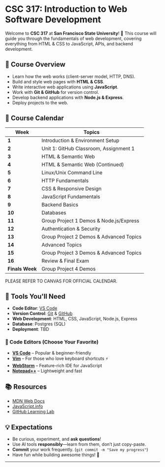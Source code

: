 # CSC 317: Introduction to Web Software Development

Welcome to **CSC 317** at **San Francisco State University**! 🎉 This course will guide you through the fundamentals of web development, covering everything from HTML & CSS to JavaScript, APIs, and backend development.

## 📌 Course Overview
- Learn how the web works (client-server model, HTTP, DNS).
- Build and style web pages with **HTML & CSS**.
- Write interactive web applications using **JavaScript**.
- Work with **Git & GitHub** for version control.
- Develop backend applications with **Node.js & Express**.
- Deploy projects to the web.

## 📆 Course Calendar

| Week | Topics |
|------|--------|
| **1** | Introduction & Environment Setup | 
| **2** | Unit 1: GitHub Classroom, Assignment 1 |
| **3** | HTML & Semantic Web |
| **4** | HTML & Semantic Web (Continued) |
| **5** | Linux/Unix Command Line |
| **6** | HTTP Fundamentals |
| **7** | CSS & Responsive Design |
| **8** | JavaScript Fundamentals |
| **9** | Backend Basics | |
| **10** | Databases | 
| **11** | Group Project 1 Demos & Node.js/Express | 
| **12** | Authentication & Security | | |
| **13** | Group Project 2 Demos & Advanced Topics | 
| **14** | Advanced Topics | | |
| **15** | Group Project 3 Demos & Advanced Topics | 
| **16** | Review & Final Exam | 
| **Finals Week** | Group Project 4 Demos | 

PLEASE REFER TO CANVAS FOR OFFICIAL CALENDAR.

## 🚀 Tools You'll Need
- **Code Editor**: [VS Code](https://code.visualstudio.com/)
- **Version Control**: [Git](https://git-scm.com/) & [GitHub](https://github.com/)
- **Web Development**: HTML, CSS, JavaScript, Node.js, Express
- **Database**: Postgres (SQL)
- **Deployment**: TBD

### **📝 Code Editors (Choose Your Favorite)**
- [**VS Code**](https://code.visualstudio.com/) – Popular & beginner-friendly  
- [**Vim**](https://www.vim.org/) – For those who love keyboard shortcuts ⚡  
- [**WebStorm**](https://www.jetbrains.com/webstorm/) – Feature-rich IDE for JavaScript  
- [**Notepad++**](https://notepad-plus-plus.org/) – Lightweight and fast  


## 📚 Resources
- [MDN Web Docs](https://developer.mozilla.org/en-US/)
- [JavaScript.info](https://javascript.info/)
- [GitHub Learning Lab](https://lab.github.com/)

## 💡 Expectations
- Be curious, experiment, and **ask questions**!
- Use AI tools **responsibly**—learn from them, don’t just copy-paste.
- **Commit** your work frequently. (`git commit -m "Save my progress"`)
- Have fun while building awesome things! 🚀

---